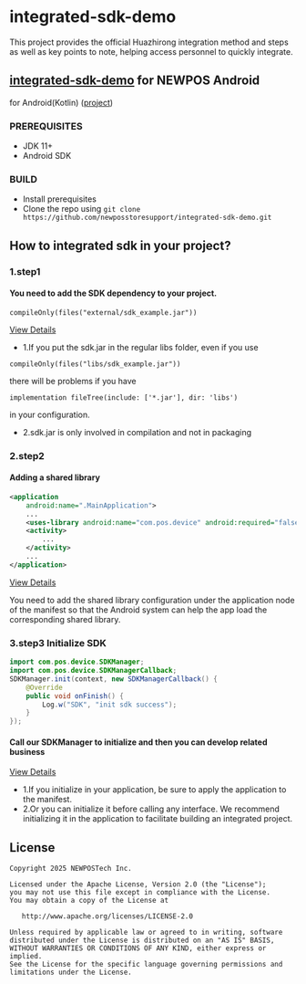 # integrated-sdk-demo
This project provides the official Huazhirong integration method and steps as well as key points to note, helping access personnel to quickly integrate.

## [integrated-sdk-demo](https://github.com/newposstoresupport/integrated-sdk-demo) for NEWPOS Android

for Android(Kotlin) ([project](https://github.com/newposstoresupport/integrated-sdk-demo-kotlin))

### PREREQUISITES

* JDK 11+
* Android SDK

### BUILD

* Install prerequisites
* Clone the repo using `git clone https://github.com/newposstoresupport/integrated-sdk-demo.git`


## How to integrated sdk in your project?

### 1.step1
#### You need to add the SDK dependency to your project.
```
compileOnly(files("external/sdk_example.jar"))
```
[View Details](./app/build.gradle)

* 1.If you put the sdk.jar in the regular libs folder, even if you use
```
compileOnly(files("libs/sdk_example.jar"))
```
there will be problems if you have
```
implementation fileTree(include: ['*.jar'], dir: 'libs')
```
in your configuration.

* 2.sdk.jar is only involved in compilation and not in packaging


### 2.step2 
#### Adding a shared library
```xml
<application
    android:name=".MainApplication">
    ...
    <uses-library android:name="com.pos.device" android:required="false"/>
    <activity>
        ...
    </activity>
    ...
</application>
```
[View Details](./app/src/main/AndroidManifest.xml)

You need to add the shared library configuration under the
application node of the manifest so that the Android system
can help the app load the corresponding shared library.


### 3.step3 Initialize SDK
```java
import com.pos.device.SDKManager;
import com.pos.device.SDKManagerCallback;
SDKManager.init(context, new SDKManagerCallback() {
    @Override
    public void onFinish() {
        Log.w("SDK", "init sdk success");
    }
});
```
#### Call our SDKManager to initialize and then you can develop related business
[View Details](./app/src/main/java/com/newpos/integrated/sdk/demo/MainApplication.java)

* 1.If you initialize in your application, be sure to apply the 
application to the manifest.
* 2.Or you can initialize it before calling any interface. We 
recommend initializing it in the application to facilitate building 
an integrated project.


License
-------

```
Copyright 2025 NEWPOSTech Inc.

Licensed under the Apache License, Version 2.0 (the "License");
you may not use this file except in compliance with the License.
You may obtain a copy of the License at

   http://www.apache.org/licenses/LICENSE-2.0

Unless required by applicable law or agreed to in writing, software
distributed under the License is distributed on an "AS IS" BASIS,
WITHOUT WARRANTIES OR CONDITIONS OF ANY KIND, either express or implied.
See the License for the specific language governing permissions and
limitations under the License.
```